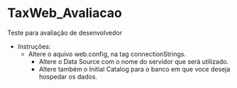 # TaxWeb_Avaliacao
Teste para avaliação de desenvolvedor
- Instruções:
  - Altere o aquivo web.config, na tag connectionStrings.
    - Altere o Data Source com o nome do servidor que será utilizado.
    - Altere também o Initial Catalog para o banco em que voce deseja hospedar os dados.
